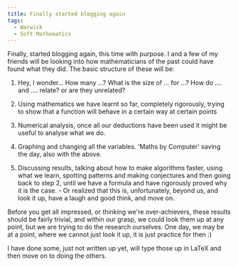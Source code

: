 ```yaml
---
title: Finally started blogging again
tags:
  - Warwick
  - Soft Mathematics
---
```


Finally, started blogging again, this time with purpose. I and a few of my friends will be looking into how mathematicians of the past could have found what they did. The basic structure of these will be:

1) Hey, I wonder... How many ...? What is the size of ... for ...? How do .... and .... relate? or are they unrelated?

2) Using mathematics we have learnt so far, completely rigorously, trying to show that a function will behave in a certain way at certain points

3) Numerical analysis, once all our deductions have been used it might be useful to analyse what we do.

4) Graphing and changing all the variables. 'Maths by Computer' saving the day, also with the above.

5) Discussing results, talking about how to make algorithms faster, using what we learn, spotting patterns and making conjectures and then going back to step 2, until we have a formula and have rigorously proved why it is the case. - Or realized that this is, unfortunately, beyond us, and look it up, have a laugh and good think, and move on.

Before you get all impressed, or thinking we're over-achievers, these results should be fairly trivial, and within our grasp, we could look them up at any point, but we are trying to do the research ourselves. One day, we may be at a point, where we cannot just look it up, it is just practice for then :)

I have done some, just not written up yet, will type those up in LaTeX and then move on to doing the others.